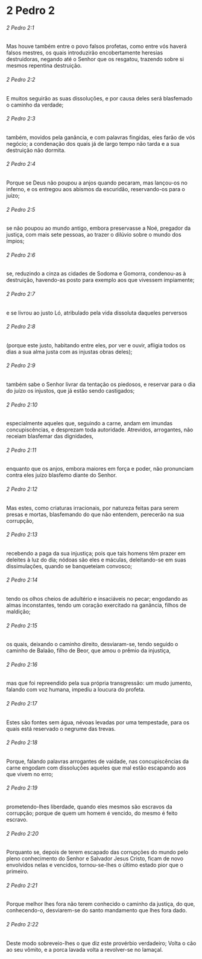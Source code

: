 # 2 Pedro 2

###### 2 Pedro 2:1

Mas houve também entre o povo falsos profetas, como entre vós haverá falsos mestres, os quais introduzirão encobertamente heresias destruidoras, negando até o Senhor que os resgatou, trazendo sobre si mesmos repentina destruição.

###### 2 Pedro 2:2

E muitos seguirão as suas dissoluções, e por causa deles será blasfemado o caminho da verdade;

###### 2 Pedro 2:3

também, movidos pela ganância, e com palavras fingidas, eles farão de vós negócio; a condenação dos quais já de largo tempo não tarda e a sua destruição não dormita.

###### 2 Pedro 2:4

Porque se Deus não poupou a anjos quando pecaram, mas lançou-os no inferno, e os entregou aos abismos da escuridão, reservando-os para o juízo;

###### 2 Pedro 2:5

se não poupou ao mundo antigo, embora preservasse a Noé, pregador da justiça, com mais sete pessoas, ao trazer o dilúvio sobre o mundo dos ímpios;

###### 2 Pedro 2:6

se, reduzindo a cinza as cidades de Sodoma e Gomorra, condenou-as à destruição, havendo-as posto para exemplo aos que vivessem impiamente;

###### 2 Pedro 2:7

e se livrou ao justo Ló, atribulado pela vida dissoluta daqueles perversos

###### 2 Pedro 2:8

(porque este justo, habitando entre eles, por ver e ouvir, afligia todos os dias a sua alma justa com as injustas obras deles);

###### 2 Pedro 2:9

também sabe o Senhor livrar da tentação os piedosos, e reservar para o dia do juízo os injustos, que já estão sendo castigados;

###### 2 Pedro 2:10

especialmente aqueles que, seguindo a carne, andam em imundas concupiscências, e desprezam toda autoridade. Atrevidos, arrogantes, não receiam blasfemar das dignidades,

###### 2 Pedro 2:11

enquanto que os anjos, embora maiores em força e poder, não pronunciam contra eles juízo blasfemo diante do Senhor.

###### 2 Pedro 2:12

Mas estes, como criaturas irracionais, por natureza feitas para serem presas e mortas, blasfemando do que não entendem, perecerão na sua corrupção,

###### 2 Pedro 2:13

recebendo a paga da sua injustiça; pois que tais homens têm prazer em deleites à luz do dia; nódoas são eles e máculas, deleitando-se em suas dissimulações, quando se banqueteiam convosco;

###### 2 Pedro 2:14

tendo os olhos cheios de adultério e insaciáveis no pecar; engodando as almas inconstantes, tendo um coração exercitado na ganância, filhos de maldição;

###### 2 Pedro 2:15

os quais, deixando o caminho direito, desviaram-se, tendo seguido o caminho de Balaão, filho de Beor, que amou o prêmio da injustiça,

###### 2 Pedro 2:16

mas que foi repreendido pela sua própria transgressão: um mudo jumento, falando com voz humana, impediu a loucura do profeta.

###### 2 Pedro 2:17

Estes são fontes sem água, névoas levadas por uma tempestade, para os quais está reservado o negrume das trevas.

###### 2 Pedro 2:18

Porque, falando palavras arrogantes de vaidade, nas concupiscências da carne engodam com dissoluções aqueles que mal estão escapando aos que vivem no erro;

###### 2 Pedro 2:19

prometendo-lhes liberdade, quando eles mesmos são escravos da corrupção; porque de quem um homem é vencido, do mesmo é feito escravo.

###### 2 Pedro 2:20

Porquanto se, depois de terem escapado das corrupções do mundo pelo pleno conhecimento do Senhor e Salvador Jesus Cristo, ficam de novo envolvidos nelas e vencidos, tornou-se-lhes o último estado pior que o primeiro.

###### 2 Pedro 2:21

Porque melhor lhes fora não terem conhecido o caminho da justiça, do que, conhecendo-o, desviarem-se do santo mandamento que lhes fora dado.

###### 2 Pedro 2:22

Deste modo sobreveio-lhes o que diz este provérbio verdadeiro; Volta o cão ao seu vômito, e a porca lavada volta a revolver-se no lamaçal.

